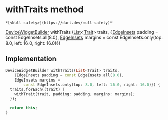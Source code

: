


# withTraits method




    *[<Null safety>](https://dart.dev/null-safety)*




[DeviceWidgetBuilder](../../traits_device_widget_builder/DeviceWidgetBuilder-class.md) withTraits
([List](https://api.flutter.dev/flutter/dart-core/List-class.html)&lt;[Trait](https://yonomi.co/yonomi-sdk/Trait-class.html)> traits, {[EdgeInsets](https://api.flutter.dev/flutter/painting/EdgeInsets-class.html) padding = const EdgeInsets.all(8.0), [EdgeInsets](https://api.flutter.dev/flutter/painting/EdgeInsets-class.html) margins = const EdgeInsets.only(top: 8.0, left: 16.0, right: 16.0)})








## Implementation

```dart
DeviceWidgetBuilder withTraits(List<Trait> traits,
    {EdgeInsets padding = const EdgeInsets.all(8.0),
    EdgeInsets margins =
        const EdgeInsets.only(top: 8.0, left: 16.0, right: 16.0)}) {
  traits.forEach((trait) {
    withTrait(trait, padding: padding, margins: margins);
  });

  return this;
}
```







